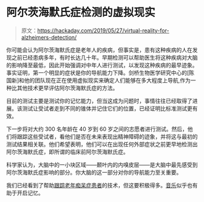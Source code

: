 # 阿尔茨海默氏症检测的虚拟现实

> 原文：<https://hackaday.com/2019/05/27/virtual-reality-for-alzheimers-detection/>

你可能会认为阿尔茨海默氏症是老年人的疾病，但事实是，患有这种疾病的人在发现之前已经患病多年，有时长达几十年。早期检测可以帮助医生将这种疾病对大脑的影响降至最低，因此开始强调对中年人进行测试，以发现这种疾病的最早迹象。事实证明，第一个明显的症状是你的导航能力下降。剑桥生物医学研究中心的[陈国新]和他的团队现在正在使用虚拟现实来确定人们能够在多大程度上导航,作为一种比其他技术更早评估阿尔茨海默氏症的方法。

目前的测试主要是测试你的记忆能力，但当这成为问题时，事情往往已经取得了进展。该测试让受试者走到不同的锥体并记住它们的位置，已经证明比标准测试更有效。

下一步将对大约 300 名年龄在 40 岁到 60 岁之间的志愿者进行测试。然后，他们将跟踪这些受试者，看他们是否在未来表现出精神障碍的迹象，并将这与最初的测试结果相关联。他们希望表明，他们可以在出现任何外部症状之前更早地检测出阿尔茨海默氏症，即所谓的临床前阿尔茨海默氏症。

科学家认为，大脑中的一小块区域——颞叶内的内嗅皮层——是大脑中最先感受到阿尔茨海默氏症影响的部分。你大脑的这一部分对你的导航能力至关重要。

我们已经看到了帮助[跟踪老年痴呆症患者](https://hackaday.com/2009/10/18/alzheimers-victims-fitted-with-lojack/)的技术，但这要积极得多。[音乐](https://hackaday.com/2018/08/03/intuitive-musical-books-accompany-alzheimers-patients-memories/)似乎也有助于开启记忆。